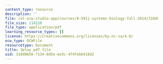 ```yaml
---
content_type: resource
description: ''
file: /ol-ocw-studio-app/courses/8-591j-systems-biology-fall-2014/310d0b5671340d5eee3c474febb418d2_m41DWardioc.pdf
file_size: 114218
file_type: application/pdf
learning_resource_types: []
license: https://creativecommons.org/licenses/by-nc-sa/4.0/
ocw_type: OCWFile
resourcetype: Document
title: 3play pdf file
uid: 310d0b56-7134-0d5e-ee3c-474febb418d2
---
```

